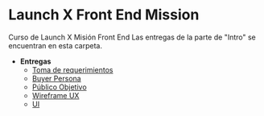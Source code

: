 # Launch X Front End Mission
Curso de Launch X Misión Front End
Las entregas de la parte de "Intro" se encuentran en esta carpeta.

- **Entregas**
	- [Toma de requerimientos](./TomaDeRequerimientos.md)
    - [Buyer Persona](./BuyerPersona.md)
	- [Público Objetivo](./PublicoObjetivo.md)
	- [Wireframe UX](./Wireframe.md)
	- [UI](./UI.md)